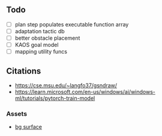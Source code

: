 ## Todo
- [ ] plan step populates executable function array
- [ ] adaptation tactic db
- [ ] better obstacle placement
- [ ] KAOS goal model
- [ ] mapping utility funcs 

## Citations
- https://cse.msu.edu/~langfo37/gsndraw/
- https://learn.microsoft.com/en-us/windows/ai/windows-ml/tutorials/pytorch-train-model

### Assets
- [bg surface](https://www.google.com/https%3A%2F%2Fforum.flightgear.org%2Fviewtopic.php%3Ff%3D5%26t%3D37950)